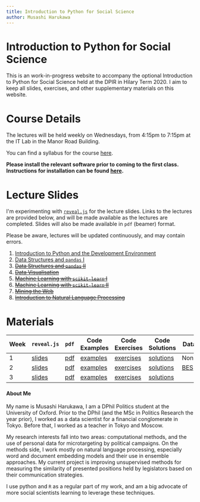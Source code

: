 ```yaml
---
title: Introduction to Python for Social Science
author: Musashi Harukawa
---
```


# Introduction to Python for Social Science

This is an work-in-progress website to accompany the optional Introduction to Python for Social Science held at the DPIR in Hilary Term 2020. I aim to keep all slides, exercises, and other supplementary materials on this website.

# Course Details

The lectures will be held weekly on Wednesdays, from 4:15pm to 7:15pm at the IT Lab in the Manor Road Building.

You can find a syllabus for the course [here](/dpir-intro-python/syllabus.pdf).

**Please install the relevant software prior to coming to the first class. Instructions for installation can be found [here](/dpir-intro-python/InstallationGuide.pdf).**

# Lecture Slides

I'm experimenting with [`reveal.js`](https://revealjs.com/#/) for the lecture slides. Links to the lectures are provided below, and will be made available as the lectures are completed. Slides will also be made available in `pdf` (beamer) format.

Please be aware, lectures will be updated continuously, and may contain errors.

1. [Introduction to Python and the Development Environment](/dpir-intro-python/Week1/lecture.html)
2. [Data Structures and `pandas` I](/dpir-intro-python/Week2/lecture.html)
3. ~~[Data Structures and `pandas` II]()~~
4. ~~[Data Visualisation]()~~
5. ~~[Machine Learning with `scikit-learn` I]()~~
6. ~~[Machine Learning with `scikit-learn` II]()~~
7. ~~[Mining the Web]()~~
8. ~~[Introduction to Natural Language Processing]()~~


# Materials

| Week | `reveal.js`                                     | `pdf`                                       | Code Examples                                       | Code Exercises                                        | Code Solutions                                        | Data                                                |
| ---- | ----------------------------------------------- | ------------------------------------------- | --------------------------------------------------- | ----------------------------------------------------- | ----------------------------------------------------- | --------------------------------------------------- |
| 1    | [slides](/dpir-intro-python/Week1/lecture.html) | [pdf](/dpir-intro-python/Week1/lecture.pdf) | [examples](/dpir-intro-python/Week1/examples.ipynb) | [exercises](/dpir-intro-python/Week1/exercises.ipynb) | [solutions](/dpir-intro-python/Week1/solutions.ipynb) | None                                                |
| 2    | [slides](/dpir-intro-python/Week2/lecture.html) | [pdf](/dpir-intro-python/Week2/lecture.pdf) | [examples](/dpir-intro-python/Week2/examples.ipynb) | [exercises](/dpir-intro-python/Week2/exercises.ipynb) | [solutions](/dpir-intro-python/Week2/solutions.ipynb) | [BES](/dpir-intro-python/Week2/data/data_week2.zip) |
| 3    | [slides](placeholderWeek3/lecture.html)         | [pdf](placeholderWeek3/lecture.pdf)         | [examples](placeholderWeek3/examples.ipynb)         | [exercises](placeholderWeek3/exercises.ipynb)         | [solutions](placeholderWeek3/solutions.ipynb)         |                                                     |

<!--Replaceable with regex s\placeholder(Week[2-3])/([a-z]*)\.([a-z]*)//dpir-intro-python/(Week[2-3])/([a-z]*)\.([a-z]*)\g-->

#### About Me

My name is Musashi Harukawa, I am a DPhil Politics student at the University of Oxford. Prior to the DPhil (and the MSc in Politics Research the year prior), I worked as a data scientist for a financial conglomerate in Tokyo. Before that, I worked as a teacher in Tokyo and Moscow.

My research interests fall into two areas: computational methods, and the use of personal data for microtargeting by political campaigns. On the methods side, I work mostly on natural language processing, especially word and document embedding models and their use in ensemble approaches. My current project is improving unsupervised methods for measuring the similarity of presented positions held by legislators based on their communication strategies.

I use python and `R` as a regular part of my work, and am a big advocate of more social scientists learning to leverage these techniques.
